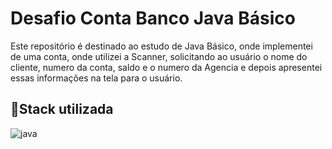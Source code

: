 # Desafio Conta Banco Java Básico
Este repositório é destinado ao estudo de Java Básico, onde implementei de uma conta, onde utilizei a Scanner, solicitando ao usuário o nome do cliente, numero da conta, saldo e o numero da Agencia e depois apresentei essas informações na tela para o usuário.

## 📍Stack utilizada
<div>
  <img align="inline_block" alt="java" src="https://img.shields.io/badge/Java-ED8B00?style=for-the-badge&logo=openjdk&logoColor=white"/>
</div>
